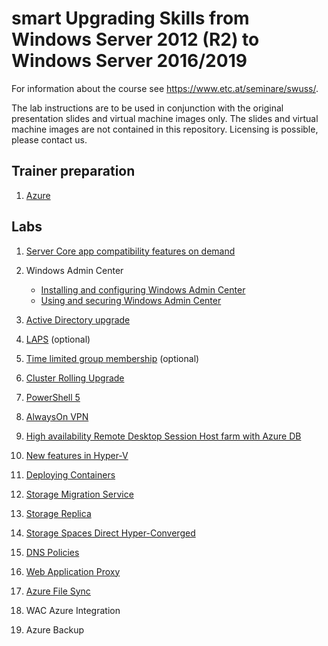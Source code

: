 # smart Upgrading Skills from Windows Server 2012 (R2) to Windows Server 2016/2019

For information about the course see <https://www.etc.at/seminare/swuss/>.

The lab instructions are to be used in conjunction with the original presentation slides and virtual machine images only. The slides and virtual machine images are not contained in this repository. Licensing is possible, please contact us.

## Trainer preparation

1. [Azure](TrainerPreparation/Azure-trainer-preparation.md)

## Labs

1. [Server Core app compatibility features on demand](Labs/Server_Core_app_compatibility_features_on_demand.md)
1. Windows Admin Center

    * [Installing and configuring Windows Admin Center](Labs/Installing-and-configuring-Windows-Admin-Center.md)
    * [Using and securing Windows Admin Center](Labs/Using-and-securing-Windows-Admin-Center.md)

1. [Active Directory upgrade](Labs/Active-Directory-upgrade.md)
1. [LAPS](Labs/LAPS.md) (optional)
1. [Time limited group membership](Labs/Time-limited-group-membership.md) (optional)
1. [Cluster Rolling Upgrade](Labs/Cluster-Rolling-Upgrade.md)
1. [PowerShell 5](Labs/Powershell-5.md)
1. [AlwaysOn VPN](Labs/AlwaysOn-VPN.md)
1. [High availability Remote Desktop Session Host farm with Azure DB](Labs/HA-RDSH-farm-with-Azure-DB.md)
1. [New features in Hyper-V](Labs/Hyper-V-New-Features.md)
1. [Deploying Containers](Labs/Deploying-Containers.md)
1. [Storage Migration Service](Labs/Storage-Migration-Service.md)
1. [Storage Replica](Labs/Storage-Replica.md)
1. [Storage Spaces Direct Hyper-Converged](Labs/Storage-Spaces-Direct-Hyper-Converged.md)
1. [DNS Policies](Labs/DNS-policies.md)
1. [Web Application Proxy](Labs/Web-Application-Proxy.md)
1. [Azure File Sync](Labs/Azure-File-Sync.md)
1. WAC Azure Integration
1. Azure Backup
